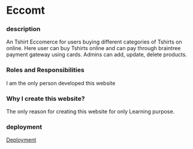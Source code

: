 # Eccomt

### description
An Tshirt Eccomerce for users buying different categories of Tshirts on online. Here user can buy Tshirts online and can pay through braintree payment gateway using cards.
Admins can add, update, delete products.

### Roles and Responsibilities
I am the only person developed this website

### Why I create this website?
The only reason for creating this website for only Learning purpose.

### deployment
[Deployment](https://eccomt.netlify.app/)

